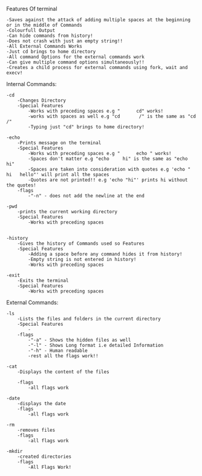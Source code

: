 Features Of terminal


    -Saves against the attack of adding multiple spaces at the beginning or in the middle of Commands
    -Colourfull Output
    -Can hide commands from history!
    -Does not crash with just an empty string!!
    -All External Commands Works
    -Just cd brings to home directory
    -All command Options for the external commands work
    -Can give multiple command options simultaneously!!
    -Creates a child process for external commands using fork, wait and execv!

Internal Commands: 


    -cd
        -Changes Directory
        -Special Features
            -Works with preceding spaces e.g "      cd" works!
            -works with spaces as well e.g "cd       /" is the same as "cd /"
            -Typing just "cd" brings to home directory!
    
    -echo
        -Prints message on the terminal
        -Special Features
            -Works with preceding spaces e.g "      echo " works!
            -Spaces don't matter e.g "echo     hi" is the same as "echo hi"
            -Spaces are taken into consideration with quotes e.g 'echo "   hi   hello"' will print all the spaces
            -Quotes are not printed!! e.g 'echo "hi"' prints hi without the quotes!
        -flags
            -"-n" - does not add the newline at the end
    
    -pwd
        -prints the current working directory
        -Special Features
            -Works with preceding spaces
        
    
    -history
        -Gives the history of Commands used so Features
        -Special Features
            -Adding a space before any command hides it from history!
            -Empty string is not entered in history!
            -Works with preceding spaces
    
    -exit
        -Exits the terminal
        -Special Features
            -Works with preceding spaces

External Commands:


    -ls
        -Lists the files and folders in the current directory
        -Special Features
            -
        -flags
            -"-a" - Shows the hidden files as well
            -"-l" - Shows Long format i.e detailed Information
            -"-h" - Human readable
            -rest all the flags work!!
    
    -cat
        -Displays the content of the files
        
        -flags
            -all flags work
    
    -date
        -displays the date
        -flags
            -all flags work

    -rm
        -removes files
        -flags
            -all flags work
    
    -mkdir
        -created directories
        -flags
            -All Flags Work!
    

